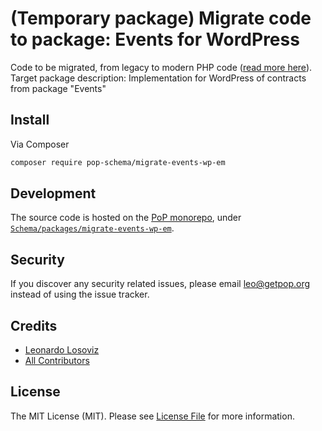 # (Temporary package) Migrate code to package: Events for WordPress

Code to be migrated, from legacy to modern PHP code ([read more here](https://github.com/leoloso/PoP#codebase-migration)). Target package description:  Implementation for WordPress of contracts from package "Events"

## Install

Via Composer

``` bash
composer require pop-schema/migrate-events-wp-em
```

## Development

The source code is hosted on the [PoP monorepo](https://github.com/leoloso/PoP), under [`Schema/packages/migrate-events-wp-em`](https://github.com/leoloso/PoP/tree/master/layers/Schema/packages/migrate-events-wp-em).

## Security

If you discover any security related issues, please email leo@getpop.org instead of using the issue tracker.

## Credits

- [Leonardo Losoviz][link-author]
- [All Contributors][link-contributors]

## License

The MIT License (MIT). Please see [License File](LICENSE.md) for more information.

[ico-version]: https://img.shields.io/packagist/v/pop-schema/events-wp-em.svg?style=flat-square
[ico-license]: https://img.shields.io/badge/license-MIT-brightgreen.svg?style=flat-square
[ico-travis]: https://img.shields.io/travis/pop-schema/events-wp-em/master.svg?style=flat-square
[ico-scrutinizer]: https://img.shields.io/scrutinizer/coverage/g/pop-schema/events-wp-em.svg?style=flat-square
[ico-code-quality]: https://img.shields.io/scrutinizer/g/pop-schema/events-wp-em.svg?style=flat-square
[ico-downloads]: https://img.shields.io/packagist/dt/pop-schema/events-wp-em.svg?style=flat-square

[link-packagist]: https://packagist.org/packages/pop-schema/events-wp-em
[link-travis]: https://travis-ci.org/pop-schema/events-wp-em
[link-scrutinizer]: https://scrutinizer-ci.com/g/pop-schema/events-wp-em/code-structure
[link-code-quality]: https://scrutinizer-ci.com/g/pop-schema/events-wp-em
[link-downloads]: https://packagist.org/packages/pop-schema/events-wp-em
[link-author]: https://github.com/leoloso
[link-contributors]: ../../../../../../contributors
